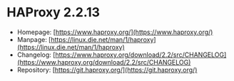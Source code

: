 # HAProxy 2.2.13
 - Homepage: [https://www.haproxy.org/](https://www.haproxy.org/)
 - Manpage: [https://linux.die.net/man/1/haproxy](https://linux.die.net/man/1/haproxy)
 - Changelog: [https://www.haproxy.org/download/2.2/src/CHANGELOG](https://www.haproxy.org/download/2.2/src/CHANGELOG)
 - Repository: [https://git.haproxy.org/](https://git.haproxy.org/)

